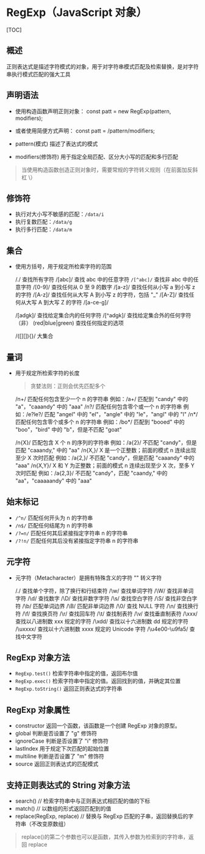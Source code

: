 # RegExp（JavaScript 对象）

[TOC]

## 概述

正则表达式是描述字符模式的对象，用于对字符串模式匹配及检索替换，是对字符串执行模式匹配的强大工具

## 声明语法

- 使用构造函数声明正则对象：
  const patt = new RegExp(pattern, modifiers);

- 或者使用简便方式声明：
  const patt = /pattern/modifiers;

- pattern(模式) 描述了表达式的模式
- modifiers(修饰符) 用于指定全局匹配、区分大小写的匹配和多行匹配

> 当使用构造函数创造正则对象时，需要常规的字符转义规则（在前面加反斜杠 \）

## 修饰符

- 执行对大小写不敏感的匹配：`/data/i`
- 执行复数匹配：`/data/g`
- 执行多行匹配：`/data/m`

## 集合

- 使用方括号，用于规定所检索字符的范围

  /./ 查找所有字符
  /[abc]/ 查找 abc 中的任意字符
  `/[^abc]/` 查找非 abc 中的任意字符
  /[0-9]/ 查找任何从 0 至 9 的数字
  /[a-z]/ 查找任何从小写 a 到小写 z 的字符
  /[A-z]/ 查找任何从大写 A 到小写 z 的字符，包括 "\_"
  /[A-Z]/ 查找任何从大写 A 到大写 Z 的字符
  /[a-ce-g]/

  /[adgk]/ 查找给定集合内的任何字符
  /[^adgk]/ 查找给定集合外的任何字符（非）
  (red|blue|green) 查找任何指定的选项

  /([][]){}/ 大集合

## 量词

- 用于规定所检索字符的长度

  > 贪婪法则：正则会优先匹配多个

  /n+/ 匹配任何包含至少一个 n 的字符串
  例如：/a+/ 匹配到 "candy" 中的 "a"，"caaandy" 中的 "aaa"
  /n?/ 匹配任何包含零个或一个 n 的字符串
  例如：/e?le?/ 匹配 "angel" 中的 "el"，"angle" 中的 "le"，"angl" 中的 "l"
  /n*/ 匹配任何包含零个或多个 n 的字符串
  例如：/bo*/ 匹配到 "booed" 中的 "boo"，"bird" 中的 "b"，但是不匹配 "goat"

  /n{X}/ 匹配包含 X 个 n 的序列的字符串
  例如：/a{2}/ 不匹配 "candy"，但是匹配 "caaandy," 中的 "aa"
  /n{X,}/ X 是一个正整数；前面的模式 n 连续出现至少 X 次时匹配
  例如：/a{2,}/ 不匹配 "candy"，但是匹配 "caaandy" 中的 "aaa"
  /n{X,Y}/ X 和 Y 为正整数；前面的模式 n 连续出现至少 X 次，至多 Y 次时匹配
  例如：/a{2,3}/ 不匹配 "candy"，匹配 "caandy," 中的 "aa"，"caaaaandy" 中的 "aaa"

## 始末标记

- `/^n/` 匹配任何开头为 n 的字符串
- `/n$/` 匹配任何结尾为 n 的字符串
- `/?=n/` 匹配任何其后紧接指定字符串 n 的字符串
- `/?!n/` 匹配任何其后没有紧接指定字符串 n 的字符串

## 元字符

- 元字符（Metacharacter）是拥有特殊含义的字符
  "\" 转义字符

  /./ 查找单个字符，除了换行和行结束符
  /\w/ 查找单词字符
  /\W/ 查找非单词字符
  /\d/ 查找数字
  /\D/ 查找非数字字符
  /\s/ 查找空白字符
  /\S/ 查找非空白字符
  /\b/ 匹配单词边界
  /\B/ 匹配非单词边界
  /\0/ 查找 NULL 字符
  /\n/ 查找换行符
  /\f/ 查找换页符
  /\r/ 查找回车符
  /\t/ 查找制表符
  /\v/ 查找垂直制表符
  /\xxx/ 查找以八进制数 xxx 规定的字符
  /\xdd/ 查找以十六进制数 dd 规定的字符
  /\uxxxx/ 查找以十六进制数 xxxx 规定的 Unicode 字符
  /\u4e00-\u9fa5/ 查找中文字符

## RegExp 对象方法

- `RegExp.test()` 检索字符串中指定的值，返回布尔值
- `RegExp.exec()` 检索字符串中指定的值。返回找到的值，并确定其位置
- `RegExp.toString()` 返回正则表达式的字符串

## RegExp 对象属性

- constructor 返回一个函数，该函数是一个创建 RegExp 对象的原型。
- global 判断是否设置了 "g" 修饰符
- ignoreCase 判断是否设置了 "i" 修饰符
- lastIndex 用于规定下次匹配的起始位置
- multiline 判断是否设置了 "m" 修饰符
- source 返回正则表达式的匹配模式

## 支持正则表达式的 String 对象方法

- search() // 检索字符串中与正则表达式相匹配的值的下标
- match() // 以数组的形式返回匹配到的值
- replace(RegExp, replace) // 替换与 RegExp 匹配的子串，返回替换后的字符串（不改变原数组）

> replace()的第二个参数也可以是函数，其传入参数为检索到的字符串，返回 replace

